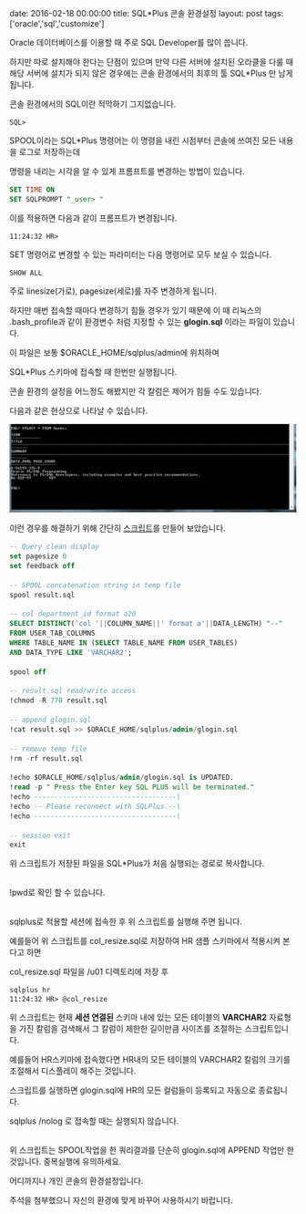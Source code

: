 date: 2016-02-18 00:00:00
title: SQL*Plus 콘솔 환경설정
layout: post
tags: ['oracle','sql','customize']

Oracle 데이터베이스를 이용할 때 주로 SQL Developer를 많이 씁니다.

하지만 따로 설치해야 한다는 단점이 있으며 만약 다른 서버에 설치된 오라클을 다룰 때 해당 서버에 설치가 되지 않은 경우에는 콘솔 환경에서의 최후의 툴 SQL*Plus 만 남게 됩니다.

콘솔 환경에서의 SQL이란 적막하기 그지없습니다.

```
SQL>
```

SPOOL이라는 SQL*Plus 명령어는 이 명령을 내린 시점부터 콘솔에 쓰여진 모든 내용을 로그로 저장하는데

명령을 내리는 시각을 알 수 있게 프롬프트를 변경하는 방법이 있습니다.

```sql
SET TIME ON
SET SQLPROMPT "_user> "
```

이를 적용하면 다음과 같이 프롬프트가 변경됩니다.

```
11:24:32 HR>
```

SET 명령어로 변경할 수 있는 파라미터는 다음 명령어로 모두 보실 수 있습니다.

```
SHOW ALL
```

주로 linesize(가로), pagesize(세로)를 자주 변경하게 됩니다.

하지만 매번 접속할 때마다 변경하기 힘들 경우가 있기 때문에 이 때 리눅스의 .bash_profile과 같이 환경변수 처럼 지정할 수 있는 **glogin.sql** 이라는 파일이 있습니다.

이 파일은 보통 $ORACLE_HOME/sqlplus/admin에 위치하며

SQL*Plus 스키마에 접속할 때 한번만 실행됩니다.

콘솔 환경의 설정을 어느정도 해봤지만 각 칼럼은 제어가 힘들 수도 있습니다.

다음과 같은 현상으로 나타날 수 있습니다.

![before_script](../images/sqlpluscript/before_script.png)

이런 경우를 해결하기 위해 간단히 [스크립트](/file/col_resize.sql)를 만들어 보았습니다.

```sql
-- Query clean display
set pagesize 0
set feedback off

-- SPOOL concatenation string in temp file
spool result.sql

-- col department_id format a20
SELECT DISTINCT('col '||COLUMN_NAME||' format a'||DATA_LENGTH) "--"
FROM USER_TAB_COLUMNS
WHERE TABLE_NAME IN (SELECT TABLE_NAME FROM USER_TABLES)
AND DATA_TYPE LIKE 'VARCHAR2';

spool off

-- result.sql read/write access
!chmod -R 770 result.sql

-- append glogin.sql
!cat result.sql >> $ORACLE_HOME/sqlplus/admin/glogin.sql

-- remove temp file
!rm -rf result.sql

!echo $ORACLE_HOME/sqlplus/admin/glogin.sql is UPDATED.
!read -p " Press the Enter key SQL PLUS will be terminated."
!echo -----------------------------------\
!echo -- Please reconnect with SQLPlus.--\
!echo -----------------------------------\

-- session exit
exit
```

<div class="def">

위 스크립트가 저장된 파일을 SQL*Plus가 처음 실행되는 경로로 복사합니다.<br><br>

!pwd로 확인 할 수 있습니다.<br><br>

sqlplus로 적용할 세션에 접속한 후
위 스크립트를 실행해 주면 됩니다.

</div>

예를들어 위 스크립트를 col_resize.sql로 저장하여 HR 샘플 스키마에서 적용시켜 본다고 하면

col_resize.sql 파일을 /u01 디렉토리에 저장 후

```
sqlplus hr
11:24:32 HR> @col_resize
```

위 스크립트는 현재 **세션 연결된** 스키마 내에 있는 모든 테이블의 **VARCHAR2** 자료형을 가진 칼럼을 검색해서 그 칼럼이 제한한 길이만큼 사이즈를 조절하는 스크립트입니다.

예를들어 HR스키마에 접속했다면 HR내의 모든 테이블의 VARCHAR2 칼럼의 크기를 조절해서 디스플레이 해주는 것입니다.

스크립트를 실행하면 glogin.sql에 HR의 모든 컬럼들이 등록되고 자동으로 종료됩니다.

<div class="warn">

sqlplus /nolog 로 접속할 때는 실행되지 않습니다.<br><br>

위 스크립트는 SPOOL작업을 한 쿼리결과를 단순히 glogin.sql에 APPEND 작업만 한 것입니다. 중복실행에 유의하세요.

</div>

어디까지나 개인 콘솔의 환경설정입니다.

주석을 첨부했으니 자신의 환경에 맞게 바꾸어 사용하시기 바랍니다.
